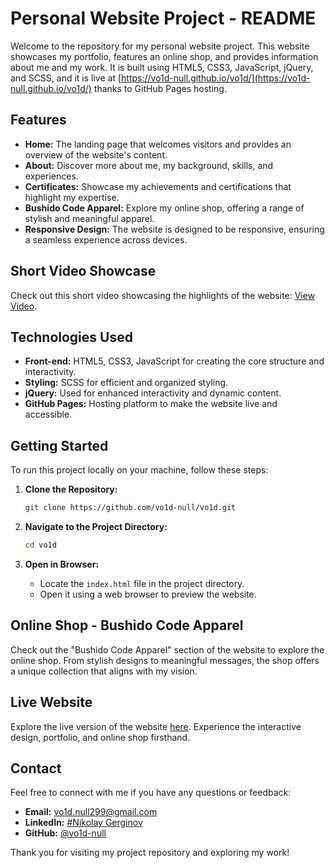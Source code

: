 # Personal Website Project - README

Welcome to the repository for my personal website project. This website showcases my portfolio, features an online shop, and provides information about me and my work. It is built using HTML5, CSS3, JavaScript, jQuery, and SCSS, and it is live at [https://vo1d-null.github.io/vo1d/](https://vo1d-null.github.io/vo1d/) thanks to GitHub Pages hosting.

## Features

- **Home:** The landing page that welcomes visitors and provides an overview of the website's content.
- **About:** Discover more about me, my background, skills, and experiences.
- **Certificates:** Showcase my achievements and certifications that highlight my expertise.
- **Bushido Code Apparel:** Explore my online shop, offering a range of stylish and meaningful apparel.
- **Responsive Design:** The website is designed to be responsive, ensuring a seamless experience across devices.

## Short Video Showcase

Check out this short video showcasing the highlights of the website: [View Video]([https://example.com/short-video-lin](https://www.youtube.com/watch?v=eWOhpiTZ9mQ)).

## Technologies Used

- **Front-end:** HTML5, CSS3, JavaScript for creating the core structure and interactivity.
- **Styling:** SCSS for efficient and organized styling.
- **jQuery:** Used for enhanced interactivity and dynamic content.
- **GitHub Pages:** Hosting platform to make the website live and accessible.

## Getting Started

To run this project locally on your machine, follow these steps:

1. **Clone the Repository:**
   ```bash
   git clone https://github.com/vo1d-null/vo1d.git
   ```

2. **Navigate to the Project Directory:**
   ```bash
   cd vo1d
   ```

3. **Open in Browser:**
   - Locate the `index.html` file in the project directory.
   - Open it using a web browser to preview the website.

## Online Shop - Bushido Code Apparel

Check out the "Bushido Code Apparel" section of the website to explore the online shop. From stylish designs to meaningful messages, the shop offers a unique collection that aligns with my vision.

## Live Website

Explore the live version of the website [here](https://vo1d-null.github.io/vo1d/). Experience the interactive design, portfolio, and online shop firsthand.

## Contact

Feel free to connect with me if you have any questions or feedback:

- **Email:** vo1d.null299@gmail.com
- **LinkedIn:** [#Nikolay Gerginov]([https://www.linkedin.com/in/yourusername/](https://www.linkedin.com/in/nikolay-gerginov-vo1d-null/))
- **GitHub:** [@vo1d-null](https://github.com/vo1d-null)

Thank you for visiting my project repository and exploring my work!
